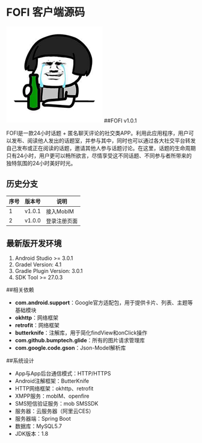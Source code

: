 # FOFI 客户端源码



![](logo2.png)
##FOFI v1.0.1


FOFI是一款24小时话题 + 匿名聊天评论的社交类APP。利用此应用程序，用户可以发布、阅读他人发出的话题室，并参与其中，同时也可以通过各大社交平台转发自己发布或正在阅读的话题，邀请其他人参与话题讨论。在这里，话题的生命周期只有24小时，用户更可以畅所欲言，尽情享受这不同话题、不同参与者所带来的独特氛围的24小时美好时光。


## 历史分支

| 序号 | 版本号 | 说明 |
|---|--------|-----------|
| 1 | v1.0.1 | 接入MobIM |
| 2 | v1.0.0 | 登录注册页面 |



## 最新版开发环境

1. Android Studio >= 3.0.1
2. Gradel Version: 4.1
3. Gradle Plugin Version: 3.0.1
4. SDK Tool >= 27.0.3

##相关依赖

- **com.android.support**：Google官方适配包，用于提供卡片、列表、主题等基础模块
- **okhttp**：网络框架
- **retrofit**：网络框架
- **butterknife**：注解库，用于简化findView和onClick操作
- **com.github.bumptech.glide**：所有的图片请求管理库
- **com.google.code.gson**：Json-Model解析库

##系统设计

- App与App后台通信模式：HTTP/HTTPS
- Android注解框架：ButterKnife
- HTTP网络框架：okhttp、retrofit
- XMPP服务：mobIM、openfire
- SMS短信验证服务：mob SMSSDK
- 服务器：云服务器（阿里云CES）
- 服务器端：Spring Boot
- 数据库：MySQL5.7
- JDK版本：1.8



